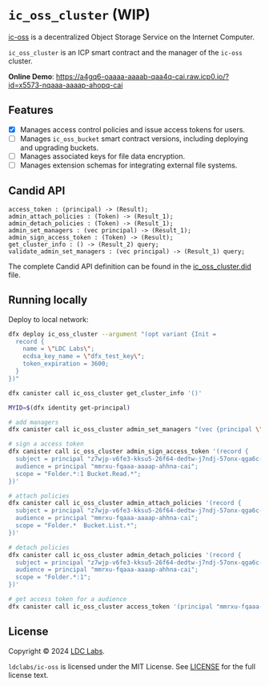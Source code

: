 # `ic_oss_cluster` (WIP)

[ic-oss](https://github.com/ldclabs/ic-oss) is a decentralized Object Storage Service on the Internet Computer.

`ic_oss_cluster` is an ICP smart contract and the manager of the `ic-oss` cluster.

**Online Demo**: https://a4gq6-oaaaa-aaaab-qaa4q-cai.raw.icp0.io/?id=x5573-nqaaa-aaaap-ahopq-cai

## Features

- [x] Manages access control policies and issue access tokens for users.
- [ ] Manages `ic_oss_bucket` smart contract versions, including deploying and upgrading buckets.
- [ ] Manages associated keys for file data encryption.
- [ ] Manages extension schemas for integrating external file systems.

## Candid API

```shell
access_token : (principal) -> (Result);
admin_attach_policies : (Token) -> (Result_1);
admin_detach_policies : (Token) -> (Result_1);
admin_set_managers : (vec principal) -> (Result_1);
admin_sign_access_token : (Token) -> (Result);
get_cluster_info : () -> (Result_2) query;
validate_admin_set_managers : (vec principal) -> (Result_1) query;
```

The complete Candid API definition can be found in the [ic_oss_cluster.did](https://github.com/ldclabs/ic-oss/tree/main/src/ic_oss_bucket/ic_oss_cluster.did) file.

## Running locally

Deploy to local network:
```bash
dfx deploy ic_oss_cluster --argument "(opt variant {Init =
  record {
    name = \"LDC Labs\";
    ecdsa_key_name = \"dfx_test_key\";
    token_expiration = 3600;
  }
})"

dfx canister call ic_oss_cluster get_cluster_info '()'

MYID=$(dfx identity get-principal)

# add managers
dfx canister call ic_oss_cluster admin_set_managers "(vec {principal \"$MYID\"})"

# sign a access token
dfx canister call ic_oss_cluster admin_sign_access_token '(record {
  subject = principal "z7wjp-v6fe3-kksu5-26f64-dedtw-j7ndj-57onx-qga6c-et5e3-njx53-tae";
  audience = principal "mmrxu-fqaaa-aaaap-ahhna-cai";
  scope = "Folder.*:1 Bucket.Read.*";
})'

# attach policies
dfx canister call ic_oss_cluster admin_attach_policies '(record {
  subject = principal "z7wjp-v6fe3-kksu5-26f64-dedtw-j7ndj-57onx-qga6c-et5e3-njx53-tae";
  audience = principal "mmrxu-fqaaa-aaaap-ahhna-cai";
  scope = "Folder.*  Bucket.List.*";
})'

# detach policies
dfx canister call ic_oss_cluster admin_detach_policies '(record {
  subject = principal "z7wjp-v6fe3-kksu5-26f64-dedtw-j7ndj-57onx-qga6c-et5e3-njx53-tae";
  audience = principal "mmrxu-fqaaa-aaaap-ahhna-cai";
  scope = "Folder.*:1";
})'

# get access token for a audience
dfx canister call ic_oss_cluster access_token '(principal "mmrxu-fqaaa-aaaap-ahhna-cai")'
```

## License
Copyright © 2024 [LDC Labs](https://github.com/ldclabs).

`ldclabs/ic-oss` is licensed under the MIT License. See [LICENSE](../../LICENSE-MIT) for the full license text.